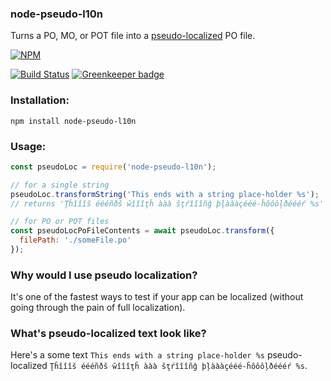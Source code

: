 ### node-pseudo-l10n
Turns a PO, MO, or POT file into a [pseudo-localized](http://en.wikipedia.org/wiki/Pseudolocalization) PO file.

[![NPM](https://nodei.co/npm/node-pseudo-l10n.png)](https://nodei.co/npm/node-pseudo-l10n/)

[![Build Status](https://travis-ci.org/maxnachlinger/node-pseudo-l10n.svg?branch=master)](https://travis-ci.org/maxnachlinger/node-pseudo-l10n) [![Greenkeeper badge](https://badges.greenkeeper.io/maxnachlinger/node-pseudo-l10n.svg)](https://greenkeeper.io/)

### Installation:
```
npm install node-pseudo-l10n
```
### Usage:
```javascript
const pseudoLoc = require('node-pseudo-l10n');

// for a single string
pseudoLoc.transformString('This ends with a string place-holder %s');
// returns 'Ţĥîîîš éééñðš ŵîîîţĥ ààà šţŕîîîñĝ þļàààçééé-ĥôôôļðéééŕ %s'

// for PO or POT files
const pseudoLocPoFileContents = await pseudoLoc.transform({
  filePath: './someFile.po'
});
```

### Why would I use pseudo localization?
It's one of the fastest ways to test if your app can be localized (without going through the pain of full localization). 

### What's pseudo-localized text look like?
Here's a some text ``This ends with a string place-holder %s`` pseudo-localized ``Ţĥîîîš éééñðš ŵîîîţĥ ààà šţŕîîîñĝ þļàààçééé-ĥôôôļðéééŕ %s``.
